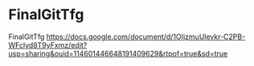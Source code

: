 # FinalGitTfg
FinalGitTfg
https://docs.google.com/document/d/1OIjzmuUlevkr-C2PB-WFclyd8T9yFxmz/edit?usp=sharing&ouid=114601446648191409629&rtpof=true&sd=true
